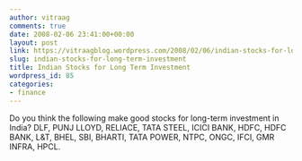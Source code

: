 ```yaml
---
author: vitraag
comments: true
date: 2008-02-06 23:41:00+00:00
layout: post
link: https://vitraagblog.wordpress.com/2008/02/06/indian-stocks-for-long-term-investment/
slug: indian-stocks-for-long-term-investment
title: Indian Stocks for Long Term Investment
wordpress_id: 85
categories:
- finance
---
```


Do you think the following make good stocks for long-term investment in India?
DLF, PUNJ LLOYD, RELIACE, TATA STEEL, ICICI BANK, HDFC, HDFC BANK, L&T, BHEL, SBI, BHARTI, TATA POWER, NTPC, ONGC, IFCI, GMR INFRA, HPCL.
